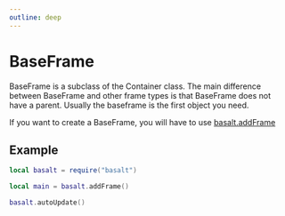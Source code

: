 ```yaml
---
outline: deep
---
```


# BaseFrame

BaseFrame is a subclass of the Container class. The main difference between BaseFrame and other frame types is that BaseFrame does not have a parent. Usually the baseframe is the first object you need.

If you want to create a BaseFrame, you will have to use [basalt.addFrame](../api/basalt#basalt-addframe)

## Example

```lua
local basalt = require("basalt")

local main = basalt.addFrame()

basalt.autoUpdate()
```
